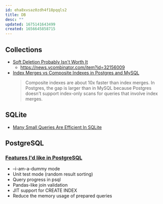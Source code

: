 ```yaml
---
id: eha8xvsaz0zdh4f18pqqls2
title: DB
desc: ""
updated: 1675141643499
created: 1656645858715
---
```


## Collections

- [Soft Deletion Probably Isn't Worth It](https://brandur.org/soft-deletion)
  - https://news.ycombinator.com/item?id=32156009
- [Index Merges vs Composite Indexes in Postgres and MySQL](https://sirupsen.com/index-merges)
  > Composite indexes are about 10x faster than index merges. In Postgres, the gap is larger than in MySQL because Postgres doesn't support index-only scans for queries that involve index merges.

## SQLite

- [Many Small Queries Are Efficient In SQLite](https://www.sqlite.org/np1queryprob.html)

## PostgreSQL

### [Features I'd like in PostgreSQL](https://gilslotd.com/blog/features_id_postgresql)

- –i-am-a-dummy mode
- Unit test mode (random result sorting)
- Query progress in psql
- Pandas-like join validation
- JIT support for CREATE INDEX
- Reduce the memory usage of prepared queries
